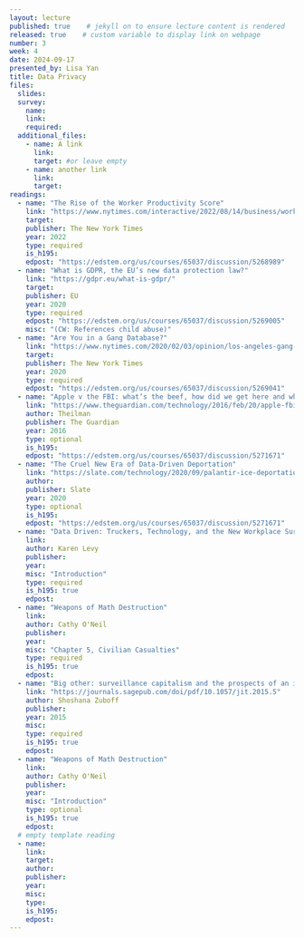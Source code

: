 ```yaml
---
layout: lecture
published: true    # jekyll on to ensure lecture content is rendered
released: true    # custom variable to display link on webpage
number: 3
week: 4
date: 2024-09-17
presented_by: Lisa Yan
title: Data Privacy
files:
  slides:
  survey:
    name:
    link: 
    required:
  additional_files:
    - name: A link
      link: 
      target: #or leave empty
    - name: another link
      link: 
      target:
readings:
  - name: "The Rise of the Worker Productivity Score"
    link: "https://www.nytimes.com/interactive/2022/08/14/business/worker-productivity-tracking.html"
    target:
    publisher: The New York Times
    year: 2022
    type: required
    is_h195: 
    edpost: "https://edstem.org/us/courses/65037/discussion/5268989"
  - name: "What is GDPR, the EU’s new data protection law?"
    link: "https://gdpr.eu/what-is-gdpr/"
    target:
    publisher: EU
    year: 2020
    type: required 
    edpost: "https://edstem.org/us/courses/65037/discussion/5269005"
    misc: "(CW: References child abuse)"
  - name: "Are You in a Gang Database?"
    link: "https://www.nytimes.com/2020/02/03/opinion/los-angeles-gang-database.html"
    target:
    publisher: The New York Times
    year: 2020
    type: required
    edpost: "https://edstem.org/us/courses/65037/discussion/5269041"
  - name: "Apple v the FBI: what’s the beef, how did we get here and what’s at stake?"
    link: "https://www.theguardian.com/technology/2016/feb/20/apple-fbi-iphone-explainer-san-bernardino"
    author: Theilman
    publisher: The Guardian
    year: 2016
    type: optional
    is_h195: 
    edpost: "https://edstem.org/us/courses/65037/discussion/5271671"
  - name: "The Cruel New Era of Data-Driven Deportation"
    link: "https://slate.com/technology/2020/09/palantir-ice-deportation-immigrant-surveillance-big-data.html"
    author: 
    publisher: Slate
    year: 2020
    type: optional
    is_h195: 
    edpost: "https://edstem.org/us/courses/65037/discussion/5271671"
  - name: "Data Driven: Truckers, Technology, and the New Workplace Surveillance"
    link:
    author: Karen Levy
    publisher: 
    year: 
    misc: "Introduction"
    type: required
    is_h195: true
    edpost: 
  - name: "Weapons of Math Destruction"
    link:
    author: Cathy O'Neil
    publisher: 
    year: 
    misc: "Chapter 5, Civilian Casualties"
    type: required
    is_h195: true
    edpost:
  - name: "Big other: surveillance capitalism and the prospects of an information civilization"
    link: "https://journals.sagepub.com/doi/pdf/10.1057/jit.2015.5"
    author: Shoshana Zuboff
    publisher: 
    year: 2015
    misc: 
    type: required
    is_h195: true
    edpost:
  - name: "Weapons of Math Destruction"
    link:
    author: Cathy O'Neil
    publisher: 
    year: 
    misc: "Introduction"
    type: optional
    is_h195: true
    edpost:
  # empty template reading 
  - name: 
    link:
    target:
    author: 
    publisher: 
    year: 
    misc: 
    type: 
    is_h195: 
    edpost:
---
```



<!-- information here -->
